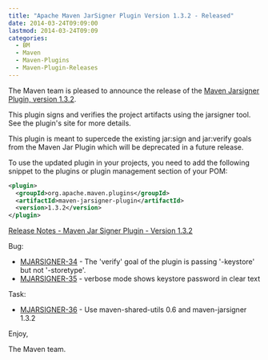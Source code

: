 ```yaml
---
title: "Apache Maven JarSigner Plugin Version 1.3.2 - Released"
date: 2014-03-24T09:09:00
lastmod: 2014-03-24T09:09
categories:
  - BM
  - Maven
  - Maven-Plugins
  - Maven-Plugin-Releases
---
```

The Maven team is pleased to announce the release of the 
[Maven Jarsigner Plugin, version 1.3.2](http://maven.apache.org/plugins/maven-jarsigner-plugin/).

This plugin signs and verifies the project artifacts using the jarsigner
tool. See the plugin's site for more details.

This plugin is meant to supercede the existing jar:sign and
jar:verify goals from the Maven Jar Plugin which will be deprecated
in a future release.

To use the updated plugin in your projects, you need to add the 
following snippet to the plugins or plugin management section of your POM:


```xml
<plugin>
  <groupId>org.apache.maven.plugins</groupId>
  <artifactId>maven-jarsigner-plugin</artifactId>
  <version>1.3.2</version>
</plugin>
``` 

<!-- more -->

[Release Notes - Maven Jar Signer Plugin - Version 1.3.2](http://jira.codehaus.org/secure/ReleaseNote.jspa?projectId=11990&version=19865)

Bug:

 * [MJARSIGNER-34](https://issues.apache.org/jira/browse/MJARSIGNER-34) - The 'verify' goal of the plugin is passing '-keystore' but not '-storetype'.
 * [MJARSIGNER-35](https://issues.apache.org/jira/browse/MJARSIGNER-35) - verbose mode shows keystore password in clear text

Task:

 * [MJARSIGNER-36](https://issues.apache.org/jira/browse/MJARSIGNER-36) - Use maven-shared-utils 0.6 and maven-jarsigner 1.3.2

Enjoy,

The Maven team.
